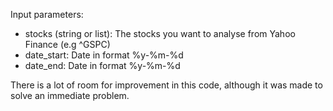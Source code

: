 Input parameters:
- stocks (string or list): The stocks you want to analyse from Yahoo Finance (e.g ^GSPC)
- date_start: Date in format %y-%m-%d
- date_end: Date in format %y-%m-%d

There is a lot of room for improvement in this code, although it was made to solve an immediate problem.
